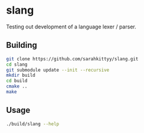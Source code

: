 # slang

Testing out development of a language lexer / parser.

## Building

```bash
git clone https://github.com/sarahkittyy/slang.git
cd slang
git submodule update --init --recursive
mkdir build
cd build
cmake ..
make
```

## Usage

```bash
./build/slang --help
```